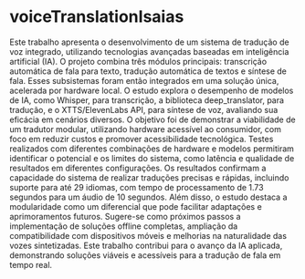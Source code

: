 # voiceTranslationIsaias
Este trabalho apresenta o desenvolvimento de um sistema de tradução de voz integrado, utilizando tecnologias avançadas baseadas em inteligência artificial (IA). O projeto combina três módulos principais: transcrição automática de fala para texto, tradução automática de textos e síntese de fala. Esses subsistemas foram então integrados em uma solução única, acelerada por hardware local. O estudo explora o desempenho de modelos de IA, como Whisper, para transcrição, a biblioteca deep_translator, para tradução, e o XTTS/ElevenLabs API, para síntese de voz, avaliando sua eficácia em cenários diversos. O objetivo foi de demonstrar a viabilidade de um tradutor modular, utilizando hardware acessível ao consumidor, com foco em reduzir custos e promover acessibilidade tecnológica. Testes realizados com diferentes combinações de hardware e modelos permitiram identificar o potencial e os limites do sistema, como latência e qualidade de resultados em diferentes configurações. Os resultados confirmam a capacidade do sistema de realizar traduções precisas e rápidas, incluindo suporte para até 29 idiomas, com tempo de processamento de 1.73 segundos para um áudio de 10 segundos. Além disso, o estudo destaca a modularidade como um diferencial que pode facilitar adaptações e aprimoramentos futuros. Sugere-se como próximos passos a implementação de soluções offline completas, ampliação da compatibilidade com dispositivos móveis e melhorias na naturalidade das vozes sintetizadas. Este trabalho contribui para o avanço da IA aplicada, demonstrando soluções viáveis e acessíveis para a tradução de fala em tempo real.
